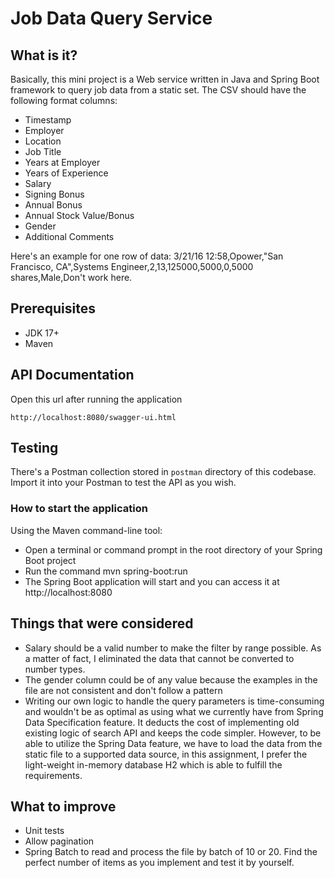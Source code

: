 # Job Data Query Service

## What is it?

Basically, this mini project is a Web service written in Java and Spring Boot framework to query job data from a static
set. The CSV should have the following format columns:

- Timestamp
- Employer
- Location
- Job Title
- Years at Employer
- Years of Experience
- Salary
- Signing Bonus
- Annual Bonus
- Annual Stock Value/Bonus
- Gender
- Additional Comments

Here's an example for one row of data: 3/21/16 12:58,Opower,"San Francisco, CA",Systems Engineer,2,13,125000,5000,0,5000
shares,Male,Don't work here.

## Prerequisites

- JDK 17+
- Maven

## API Documentation

Open this url after running the application

```
http://localhost:8080/swagger-ui.html
```

## Testing

There's a Postman collection stored in `postman` directory of this codebase. Import it into your Postman to test the API
as you wish.

### How to start the application

Using the Maven command-line tool:

- Open a terminal or command prompt in the root directory of your Spring Boot project
- Run the command mvn spring-boot:run
- The Spring Boot application will start and you can access it at http://localhost:8080

## Things that were considered

- Salary should be a valid number to make the filter by range possible. As a matter of fact, I eliminated the data that
  cannot be converted to number types.
- The gender column could be of any value because the examples in the file are not consistent and don't follow a pattern
- Writing our own logic to handle the query parameters is time-consuming and wouldn't be as optimal as using what we
  currently have from Spring Data Specification feature. It deducts the cost of implementing old existing logic of
  search API and keeps the code simpler. However, to be able to utilize the Spring Data feature, we have to load the
  data from the static file to a supported data source, in this assignment, I prefer the light-weight in-memory database
  H2 which is able to fulfill the requirements.

## What to improve

- Unit tests
- Allow pagination
- Spring Batch to read and process the file by batch of 10 or 20. Find the perfect number of items as you implement and
  test it by yourself.